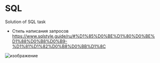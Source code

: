 # SQL
Solution of SQL task

* Стиль написания запросов \
https://www.sqlstyle.guide/ru/#%D1%85%D0%BE%D1%80%D0%BE%D1%88%D0%B8%D0%B9-%D1%81%D1%82%D0%B8%D0%BB%D1%8C

![изображение](https://user-images.githubusercontent.com/108777771/216507749-3c96c10d-2f61-450d-84ed-2b9f64bb1870.png)


